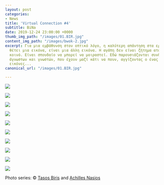 ```yaml
---
layout: post
categories:
- News
title: 'Virtual Connection #4'
subtitle: BiNa
date: 2019-12-24 23:00:00 +0000
thumb_img_path: "/images/01.BIR.jpg"
content_img_path: "/images/bwok-2.jpg"
excerpt: Για μια εμβάθυνση στον οπτικό λόγο, η καλύτερη απάντηση στα ερωτήματα που
  θέτει μια εικόνα, είναι μια άλλη εικόνα. Η αγάπη δεν είναι ζήτημα ατομικό, αλλά
  κοινό. Είναι σπουδαίο να μπορεί να μοιραστεί. Εδώ παρουσιάζονται συνδέσεις φίλων,
  άγνωστων και γνωστών, που έχουν μαζί κάτι να πουν, αγγίζοντας ο ένας τον άλλον με
  εικόνες...
canonical_url: "/images/01.BIR.jpg"

---
```

![](/images/01.BIR.jpg)

![](/images/02.BIR_MG_0907.jpg)

![](/images/03.jpg)

![](/images/04.BIR_MG_5485.jpg)

![](/images/05.BIR.jpg)

![](/images/06.BIR_MG_7651.jpg)

![](/images/07.BIR.jpg)

![](/images/08.BIR.NASIOS_16.jpg)

![](/images/09.BIR.jpg)

![](/images/10.BIR_MG_6409PAINT.jpg)

Photo series: © <a href="https://www.facebook.com/tasos.biris.108" target="blank">Tasos Biris</a> and  <a href="[https://anikon.org/"  target="blank">Achilles Nasios</a>
